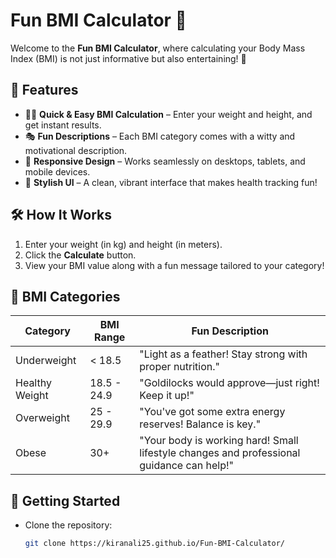 # Fun BMI Calculator 🎉

Welcome to the **Fun BMI Calculator**, where calculating your Body Mass Index (BMI) is not just informative but also entertaining! 🚀 

## 🌟 Features
- 🏋️‍♂️ **Quick & Easy BMI Calculation** – Enter your weight and height, and get instant results.
- 🎭 **Fun Descriptions** – Each BMI category comes with a witty and motivational description.
- 📱 **Responsive Design** – Works seamlessly on desktops, tablets, and mobile devices.
- 🎨 **Stylish UI** – A clean, vibrant interface that makes health tracking fun!

## 🛠 How It Works
1. Enter your weight (in kg) and height (in meters).
2. Click the **Calculate** button.
3. View your BMI value along with a fun message tailored to your category!

## 📏 BMI Categories
| Category | BMI Range | Fun Description |
|----------|----------|----------------|
| Underweight | < 18.5 | "Light as a feather! Stay strong with proper nutrition." |
| Healthy Weight | 18.5 - 24.9 | "Goldilocks would approve—just right! Keep it up!" |
| Overweight | 25 - 29.9 | "You've got some extra energy reserves! Balance is key." |
| Obese | 30+ | "Your body is working hard! Small lifestyle changes and professional guidance can help!" |

## 🚀 Getting Started
- Clone the repository:  
  ```bash
  git clone https://kiranali25.github.io/Fun-BMI-Calculator/
